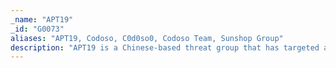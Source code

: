 ```yaml
---
_name: "APT19"
_id: "G0073"
aliases: "APT19, Codoso, C0d0so0, Codoso Team, Sunshop Group"
description: "APT19 is a Chinese-based threat group that has targeted a variety of industries, including defense, finance, energy, pharmaceutical, telecommunications, high tech, education, manufacturing, and legal services. In 2017, a phishing campaign was used to target seven law and investment firms.  Some analysts track APT19 and Deep Panda as the same group, but it is unclear from open source information if the groups are the same.   "
---
```


